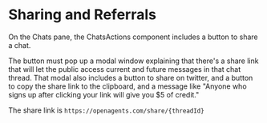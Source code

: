 # Sharing and Referrals

On the Chats pane, the ChatsActions component includes a button to share a chat.

The button must pop up a modal window explaining that there's a share link that will let the public access current and future messages in that chat thread. That modal also includes a button to share on twitter, and a button to copy the share link to the clipboard, and a message like "Anyone who signs up after clicking your link will give you $5 of credit."

The share link is `https://openagents.com/share/{threadId}`
